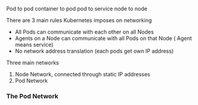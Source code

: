 Pod to pod 
container to pod 
pod to service 
node to node 




There are 3 main rules Kubernetes imposes on networking
-  All Pods can communicate with each other on all Nodes 
- Agents on a Node can communicate with all Pods on that Node ( Agent means service)
- No network address translation (each pods get own IP address)

Three main networks 
1. Node Network, connected through static IP addresses 
2. Pod Network 

### The Pod  Network


